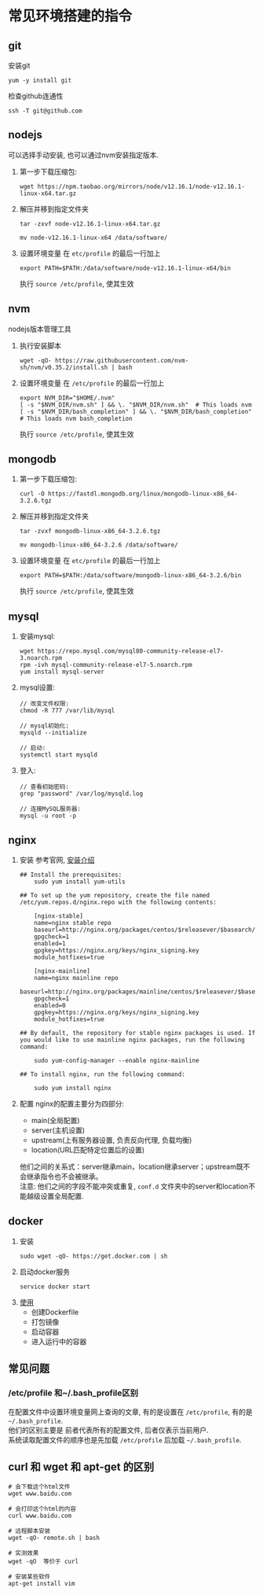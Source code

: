 # 常见环境搭建的指令

## git
安装git
```
yum -y install git
```
检查github连通性
```
ssh -T git@github.com
```
## nodejs
可以选择手动安装, 也可以通过nvm安装指定版本.  
1. 第一步下载压缩包:
    ```
    wget https://npm.taobao.org/mirrors/node/v12.16.1/node-v12.16.1-linux-x64.tar.gz
    ```
2. 解压并移到指定文件夹  
    ```
    tar -zxvf node-v12.16.1-linux-x64.tar.gz   

    mv node-v12.16.1-linux-x64 /data/software/
    ```
3. 设置环境变量
    在 `etc/profile` 的最后一行加上
    ```
    export PATH=$PATH:/data/software/node-v12.16.1-linux-x64/bin
    ```
    执行 `source /etc/profile`, 使其生效
## nvm
nodejs版本管理工具

1. 执行安装脚本
    ```
    wget -qO- https://raw.githubusercontent.com/nvm-sh/nvm/v0.35.2/install.sh | bash

    ```

2. 设置环境变量
    在 `/etc/profile` 的最后一行加上
    ```
    export NVM_DIR="$HOME/.nvm"
    [ -s "$NVM_DIR/nvm.sh" ] && \. "$NVM_DIR/nvm.sh"  # This loads nvm
    [ -s "$NVM_DIR/bash_completion" ] && \. "$NVM_DIR/bash_completion"  # This loads nvm bash_completion
    ```
    执行 `source /etc/profile`, 使其生效


## mongodb
1. 第一步下载压缩包:
    ```
    curl -O https://fastdl.mongodb.org/linux/mongodb-linux-x86_64-3.2.6.tgz
    ```
2. 解压并移到指定文件夹  
    ```
    tar -zvxf mongodb-linux-x86_64-3.2.6.tgz   

    mv mongodb-linux-x86_64-3.2.6 /data/software/
    ```
3. 设置环境变量
    在 `etc/profile` 的最后一行加上
    ```
    export PATH=$PATH:/data/software/mongodb-linux-x86_64-3.2.6/bin
    ```
    执行 `source /etc/profile`, 使其生效

## mysql
1. 安装mysql:
    ```
    wget https://repo.mysql.com/mysql80-community-release-el7-3.noarch.rpm  
    rpm -ivh mysql-community-release-el7-5.noarch.rpm   
    yum install mysql-server  
    ```
2. mysql设置:  
    ```
    // 改变文件权限:
    chmod -R 777 /var/lib/mysql

    // mysql初始化: 
    mysqld --initialize  

    // 启动:   
    systemctl start mysqld 
    ```
3. 登入: 
    ```
    // 查看初始密码:  
    grep "password" /var/log/mysqld.log  

    // 连接MySQL服务器:  
    mysql -u root -p  
    ```
## nginx
1. 安装
    参考官网, [安装介绍](http://nginx.org/en/linux_packages.html#RHEL-CentOS)
    ```
    ## Install the prerequisites:
        sudo yum install yum-utils

    ## To set up the yum repository, create the file named /etc/yum.repos.d/nginx.repo with the following contents:

        [nginx-stable]
        name=nginx stable repo
        baseurl=http://nginx.org/packages/centos/$releasever/$basearch/
        gpgcheck=1
        enabled=1
        gpgkey=https://nginx.org/keys/nginx_signing.key
        module_hotfixes=true

        [nginx-mainline]
        name=nginx mainline repo
        baseurl=http://nginx.org/packages/mainline/centos/$releasever/$basearch/
        gpgcheck=1
        enabled=0
        gpgkey=https://nginx.org/keys/nginx_signing.key
        module_hotfixes=true

    ## By default, the repository for stable nginx packages is used. If you would like to use mainline nginx packages, run the following command:

        sudo yum-config-manager --enable nginx-mainline
    
    ## To install nginx, run the following command:

        sudo yum install nginx
    
    ```
2. 配置
    nginx的配置主要分为四部分: 
    - main(全局配置)
    - server(主机设置)
    - upstream(上有服务器设置, 负责反向代理, 负载均衡)
    - location(URL匹配特定位置后的设置)  

    他们之间的关系式：server继承main，location继承server；upstream既不会继承指令也不会被继承。  
    注意: 他们之间的字段不能冲突或重复, `conf.d` 文件夹中的server和location不能越级设置全局配置.


## docker
1. 安装
    ```
    sudo wget -qO- https://get.docker.com | sh
    ```
2. 启动docker服务
    ```
    service docker start
    ```
3. [使用](../docker/README.md)
    - 创建Dockerfile 
    - 打包镜像
    - 启动容器
    - 进入运行中的容器


## 常见问题

### /etc/profile 和~/.bash_profile区别
在配置文件中设置环境变量网上查询的文章, 有的是设置在 `/etc/profile`, 有的是`~/.bash_profile`.  
他们的区别主要是 前者代表所有的配置文件, 后者仅表示当前用户.  
系统读取配置文件的顺序也是先加载 `/etc/profile` 后加载 `~/.bash_profile`. 

## curl 和 wget 和 apt-get 的区别
```
# 会下载这个html文件
wget www.baidu.com 

# 会打印这个html的内容
curl www.baidu.com

# 远程脚本安装
wget -qO- remote.sh | bash  

# 实测效果
wget -qO  等价于 curl

# 安装某些软件
apt-get install vim
```
